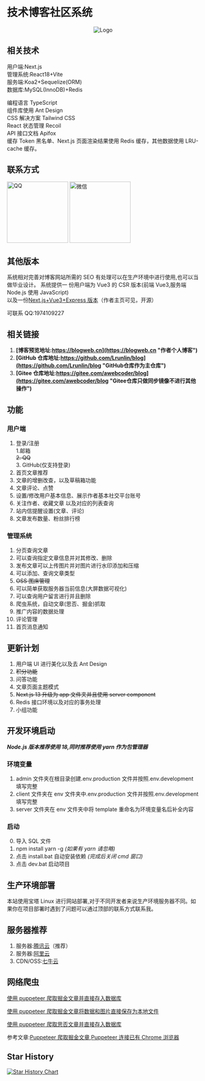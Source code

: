 # 技术博客社区系统

<div align=center>
 <img src="https://blogweb.cn/favicon.svg" alt="Logo" title="Logo" />
</div>

## 相关技术

用户端:Next.js  
管理系统:React18+Vite  
服务端:Koa2+Sequelize(ORM)  
数据库:MySQL(InnoDB)+Redis

编程语言 TypeScript  
组件库使用 Ant Design  
CSS 解决方案 Tailwind CSS  
React 状态管理 Recoil  
API 接口文档 Apifox  
缓存 Token 黑名单、Next.js 页面渲染结果使用 Redis 缓存，其他数据使用 LRU-cache 缓存。

## 联系方式

<div>
    <img src="https://disk.blogweb.cn/me/qq.svg?qq"  width=160 alt="QQ">
    <img src="https://disk.blogweb.cn/me/wechat.svg?wx" width=160 alt="微信">
</div>

## 其他版本

系统相对完善对博客网站所需的 SEO 有处理可以在生产环境中进行使用,也可以当做毕业设计。
系统提供一 份用户端为 Vue3 的 CSR 版本(前端 Vue3,服务端 Node.js 使用 JavaScript)  
以及一份[Next.js+Vue3+Express 版本](https://github.com/Lrunlin/web_blog "个人博客")（作者主页可见，开源）

可联系 QQ:1974109227

## 相关链接

1. **[博客预览地址:https://blogweb.cn](https://blogweb.cn "作者个人博客")**
2. **[GitHub 仓库地址:https://github.com/Lrunlin/blog](https://github.com/Lrunlin/blog "GitHub仓库作为主仓库")**
3. **[Gitee 仓库地址:https://gitee.com/awebcoder/blog](https://gitee.com/awebcoder/blog "Gitee仓库只做同步镜像不进行其他操作")**

## 功能

### 用户端

1. 登录/注册  
   1.邮箱  
   ~~2. QQ~~  
    3. GitHub(仅支持登录)
2. 首页文章推荐
3. 文章的增删改查，以及草稿箱功能
4. 文章评论、点赞
5. 设置/修改用户基本信息、展示作者基本社交平台账号
6. 关注作者、收藏文章 以及对应的列表查询
7. 站内信提醒设置(文章、评论)
8. 文章发布数量、粉丝排行榜

### 管理系统

1. 分页查询文章
2. 可以查询指定文章信息并对其修改、删除
3. 发布文章可以上传图片并对图片进行水印添加和压缩
4. 可以添加、查询文章类型
5. ~~OSS 图床管理~~
6. 可以简单获取服务器当前信息(大屏数据可视化)
7. 可以查询用户留言进行并且删除
8. 爬虫系统，自动文章(思否、掘金)抓取
9. 推广内容的数据处理
10. 评论管理
11. 首页消息通知

## 更新计划

1. 用户端 UI 进行美化以及去 Ant Design
2. ~~积分功能~~
3. 问答功能
4. 文章页面主题模式
5. ~~Next.js 13 升级为 app 文件夹并且使用 server component~~
6. Redis 接口环境以及对应的事务处理
7. 小组功能

## 开发环境启动

**_Node.js 版本推荐使用 18,同时推荐使用 yarn 作为包管理器_**

### 环境变量

1. admin 文件夹在根目录创建.env.production 文件并按照.env.development 填写完整
2. client 文件夹在 env 文件夹中.env.production 文件并按照.env.development 填写完整
3. server 文件夹在 env 文件夹中将 template 重命名为环境变量名后补全内容

### 启动

0. 导入 SQL 文件
1. npm install yarn -g _(如果有 yarn 请忽略)_
2. 点击 install.bat 自动安装依赖 _(完成后关闭 cmd 窗口)_
3. 点击 dev.bat 启动项目

## 生产环境部署

本站使用宝塔 Linux 进行网站部署,对于不同开发者来说生产环境服务器不同。如果你在项目部署时遇到了问题可以通过顶部的联系方式联系我。

## 服务器推荐

1. 服务器:[腾讯云](https://curl.qcloud.com/VEizLhRn "腾讯云,轻量应用服务器")（推荐）
2. 服务器:[阿里云](https://www.aliyun.com/daily-act/ecs/activity_selection?userCode=46qdmkc0 "阿里云,轻量应用服务器")
3. CDN/OSS:[七牛云](https://s.qiniu.com/NZ3Iz2 "七牛云,CDN,OSS")

## 网络爬虫

[使用 puppeteer 爬取掘金文章并直接存入数据库](https://github.com/Lrunlin/puppeteer-juejin-blog)

[使用 puppeteer 爬取掘金文章将数据和图片直接保存为本地文件](https://github.com/Lrunlin/puppeteer-juejin)

[使用 puppeteer 爬取思否文章并直接存入数据库](https://github.com/Lrunlin/puppeteer-sf-blog)

参考文章:[Puppeteer 爬取掘金文章](https://blogweb.cn/article/1197996635410),[Puppeteer 连接已有 Chrome 浏览器](https://blogweb.cn/article/6064301311)

## Star History

[![Star History Chart](https://api.star-history.com/svg?repos=Lrunlin/blog&type=Date)](https://star-history.com/#Lrunlin/blog&Date)
